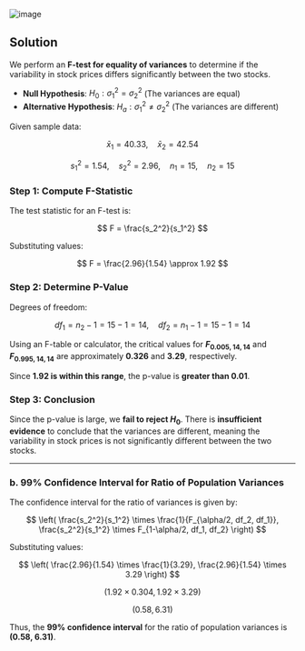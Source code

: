 ![image](https://github.com/user-attachments/assets/cedec130-e25f-4bfc-b7a1-c06366130246)

## Solution

We perform an **F-test for equality of variances** to determine if the variability in stock prices differs significantly between the two stocks.

- **Null Hypothesis**:  $H_0: \sigma_1^2 = \sigma_2^2$ (The variances are equal)
- **Alternative Hypothesis**: $H_a: \sigma_1^2 \neq \sigma_2^2$ (The variances are different)

Given sample data:

$$
\bar{x}_1 = 40.33, \quad \bar{x}_2 = 42.54
$$

$$
s_1^2 = 1.54, \quad s_2^2 = 2.96, \quad n_1 = 15, \quad n_2 = 15
$$

### Step 1: Compute F-Statistic

The test statistic for an F-test is:

$$
F = \frac{s_2^2}{s_1^2}
$$

Substituting values:

$$
F = \frac{2.96}{1.54} \approx 1.92
$$

### Step 2: Determine P-Value

Degrees of freedom:

$$
df_1 = n_2 - 1 = 15 - 1 = 14, \quad df_2 = n_1 - 1 = 15 - 1 = 14
$$

Using an F-table or calculator, the critical values for **$F_{0.005, 14, 14}$** and **$F_{0.995, 14, 14}$** are approximately **0.326** and **3.29**, respectively.

Since **$1.92$ is within this range**, the p-value is **greater than 0.01**.

### Step 3: Conclusion

Since the p-value is large, we **fail to reject $H_0$**. There is **insufficient evidence** to conclude that the variances are different, meaning the variability in stock prices is not significantly different between the two stocks.

---

### b. 99% Confidence Interval for Ratio of Population Variances

The confidence interval for the ratio of variances is given by:

$$
\left( \frac{s_2^2}{s_1^2} \times \frac{1}{F_{\alpha/2, df_2, df_1}}, \frac{s_2^2}{s_1^2} \times F_{1-\alpha/2, df_1, df_2} \right)
$$

Substituting values:

$$
\left( \frac{2.96}{1.54} \times \frac{1}{3.29}, \frac{2.96}{1.54} \times 3.29 \right)
$$

$$
\left( 1.92 \times 0.304, 1.92 \times 3.29 \right)
$$

$$
(0.58, 6.31)
$$

Thus, the **99% confidence interval** for the ratio of population variances is **(0.58, 6.31)**.
